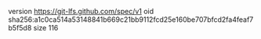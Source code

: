 version https://git-lfs.github.com/spec/v1
oid sha256:a1c0ca514a53148841b669c21bb9112fcd25e160be707bfcd2fa4feaf7b5f5d8
size 116
